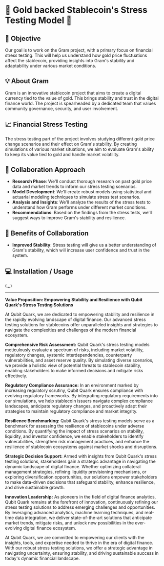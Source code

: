 # 🚀 **Gold backed Stablecoin's Stress Testing Model** 🚀

## 🎯 **Objective**

Our goal is to work on the Gram project, with a primary focus on financial stress testing. This will help us understand how gold price fluctuations affect the stablecoin, providing insights into Gram's stability and adaptability under various market conditions.

## 💡 **About Gram**

Gram is an innovative stablecoin project that aims to create a digital currency tied to the value of gold. This brings stability and trust in the digital finance world. The project is spearheaded by a dedicated team that values community governance, security, and user involvement.

## 📈 **Financial Stress Testing**

The stress testing part of the project involves studying different gold price change scenarios and their effect on Gram's stability. By creating simulations of various market situations, we aim to evaluate Gram's ability to keep its value tied to gold and handle market volatility.

## 🤝 **Collaboration Approach**

- **Research Phase**: We'll conduct thorough research on past gold price data and market trends to inform our stress testing scenarios.
- **Model Development**: We'll create robust models using statistical and actuarial modeling techniques to simulate stress test scenarios.
- **Analysis and Insights**: We'll analyze the results of the stress tests to understand how Gram performs under different market conditions.
- **Recommendations**: Based on the findings from the stress tests, we'll suggest ways to improve Gram's stability and resilience.

## 🎁 **Benefits of Collaboration**

- **Improved Stability**: Stress testing will give us a better understanding of Gram's stability, which will increase user confidence and trust in the system.

## 💻 **Installation / Usage**

(,,,)

---

**Value Proposition: Empowering Stability and Resilience with Qubit Quark's Stress Testing Solutions**

At Qubit Quark, we are dedicated to empowering stability and resilience in the rapidly evolving landscape of digital finance. Our advanced stress testing solutions for stablecoins offer unparalleled insights and strategies to navigate the complexities and challenges of the modern financial ecosystem.

**Comprehensive Risk Assessment:**
Qubit Quark's stress testing models meticulously evaluate a spectrum of risks, including market volatility, regulatory changes, systemic interdependencies, counterparty vulnerabilities, and asset reserve quality. By simulating diverse scenarios, we provide a holistic view of potential threats to stablecoin stability, enabling stakeholders to make informed decisions and mitigate risks effectively.

**Regulatory Compliance Assurance:**
In an environment marked by increasing regulatory scrutiny, Qubit Quark ensures compliance with evolving regulatory frameworks. By integrating regulatory requirements into our simulations, we help stablecoin issuers navigate complex compliance landscapes, anticipate regulatory changes, and proactively adapt their strategies to maintain regulatory compliance and market integrity.

**Resilience Benchmarking:**
Qubit Quark's stress testing models serve as a benchmark for assessing the resilience of stablecoins under adverse conditions. By quantifying the impact of stress scenarios on stability, liquidity, and investor confidence, we enable stakeholders to identify vulnerabilities, strengthen risk management practices, and enhance the resilience of stablecoin ecosystems against market shocks and disruptions.

**Strategic Decision Support:**
Armed with insights from Qubit Quark's stress testing solutions, stakeholders gain a strategic advantage in navigating the dynamic landscape of digital finance. Whether optimizing collateral management strategies, refining liquidity provisioning mechanisms, or exploring diversification opportunities, our solutions empower stakeholders to make data-driven decisions that safeguard stability, enhance resilience, and drive sustainable growth.

**Innovation Leadership:**
As pioneers in the field of digital finance analytics, Qubit Quark remains at the forefront of innovation, continuously refining our stress testing solutions to address emerging challenges and opportunities. By leveraging advanced analytics, machine learning techniques, and real-time data integration, we deliver state-of-the-art solutions that anticipate market trends, mitigate risks, and unlock new possibilities in the ever-evolving digital finance ecosystem.

At Qubit Quark, we are committed to empowering our clients with the insights, tools, and expertise needed to thrive in the era of digital finance. With our robust stress testing solutions, we offer a strategic advantage in navigating uncertainty, ensuring stability, and driving sustainable success in today's dynamic financial landscape.

